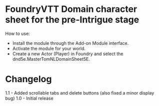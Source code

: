 # FoundryVTT Domain character sheet for the pre-Intrigue stage
How to use:
* Install the module through the Add-on Module interface.
* Activate the module for your world.
* Create a new Actor (Player) in Foundry and select the dnd5e.MasterTomNLDomainSheet5E.

# Changelog
1.1 - Added scrollable tabs and delete buttons (also fixed a minor display bug)
1.0 - Initial release
